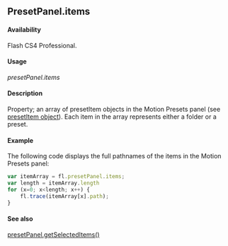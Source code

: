 ## PresetPanel.items

#### Availability

Flash CS4 Professional.

#### Usage

*presetPanel.items*

#### Description

Property; an array of presetItem objects in the Motion Presets panel (see [presetItem object](../presetItem_object/presetItem_summary.md)). Each item in the array represents either a folder or a preset.

#### Example

The following code displays the full pathnames of the items in the Motion Presets panel:

```javascript
var itemArray = fl.presetPanel.items; 
var length = itemArray.length
for (x=0; x<length; x++) { 
    fl.trace(itemArray[x].path);
}

```
#### See also

[presetPanel.getSelectedItems()](../presetPanel_object/presetPane7.md)
